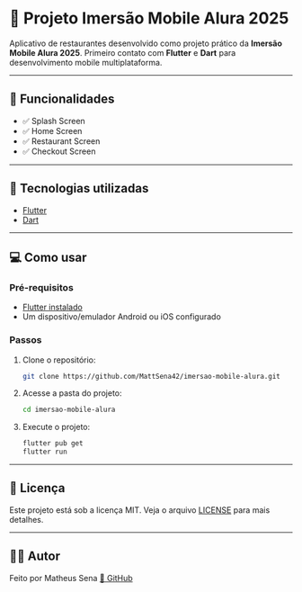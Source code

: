 # 📁 Projeto Imersão Mobile Alura 2025

Aplicativo de restaurantes desenvolvido como projeto prático da **Imersão Mobile Alura 2025**.
Primeiro contato com **Flutter** e **Dart** para desenvolvimento mobile multiplataforma.

---

## 🧠 Funcionalidades

- ✅ Splash Screen
- ✅ Home Screen
- ✅ Restaurant Screen
- ✅ Checkout Screen

---

## 🚀 Tecnologias utilizadas

- [Flutter](https://flutter.dev/)
- [Dart](https://dart.dev/) 

---

## 💻 Como usar

### Pré-requisitos

- [Flutter instalado](https://docs.flutter.dev/get-started/install)
- Um dispositivo/emulador Android ou iOS configurado

### Passos

1. Clone o repositório:
   ```bash
   git clone https://github.com/MattSena42/imersao-mobile-alura.git
   ```

2. Acesse a pasta do projeto:
   ```bash
   cd imersao-mobile-alura
   ```

3. Execute o projeto:
   ```bash
   flutter pub get
   flutter run
   ```

---

## 📝 Licença

Este projeto está sob a licença MIT. Veja o arquivo [LICENSE](LICENSE) para mais detalhes.

---

## 👨‍💻 Autor

Feito por Matheus Sena [🔗 GitHub](https://github.com/MattSena42)  
